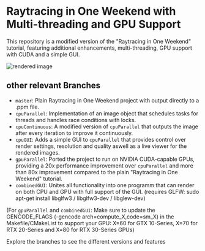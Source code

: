 # Raytracing in One Weekend with Multi-threading and GPU Support

This repository is a modified version of the "Raytracing in One Weekend" tutorial, featuring additional enhancements, multi-threading, GPU support with CUDA and a simple GUI.

![rendered image](RayTracingImage.png)

## other relevant Branches
- `master`: Plain Raytracing in One Weekend project with output directly to a .ppm file.
- `cpuParallel`: Implementation of an image object that schedules tasks for threads and handles race conditions with locks.
- `cpuContinuous`: A modified version of `cpuParallel` that outputs the image after every iteration to improve it continuously.
- `cpuGUI`: Adds a simple GUI to `cpuParallel` that provides control over render settings, resolution and quality aswell as a live viewer for the rendered images.
- `gpuParallel`: Ported the project to run on NVIDIA CUDA-capable GPUs, providing a 20x performance improvement over `cpuParallel` and more than 80x improvement compared to the plain "Raytracing in One Weekend" tutorial.
- `combinedGUI`: Unites all functionality into one programm that can render on both CPU and GPU with full support of the GUI. (requires GLFW: sudo apt-get install libglfw3 / libglfw3-dev / libglew-dev)
  
(For `gpuParallel` and `combinedGUI`: Make sure to update the GENCODE_FLAGS (-gencode arch=compute_X,code=sm_X) in the Makefile/CMakeList to support your GPU: X=60 for GTX 10-Series, X=70 for RTX 20-Series and X=80 for RTX 30-Series GPUs)

Explore the branches to see the different versions and features
